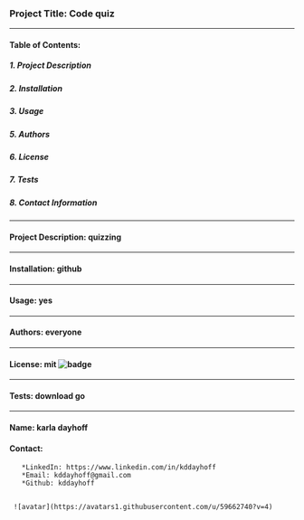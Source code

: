 
   
  ### Project Title: Code quiz
  ____
  #### Table of Contents:
  ##### 1. Project Description
  ##### 2. Installation
  ##### 3. Usage
  ##### 5. Authors
  ##### 6. License
  ##### 7. Tests
  ##### 8. Contact Information
  _____
  #### Project Description: quizzing
  ____
  #### Installation: github
  ____
  #### Usage: yes
  ____ 
  #### Authors: everyone
  ____
  #### License: mit ![badge](https://img.shields.io/static/v1?label=License&message=MIT&color=)
  ____
  #### Tests: download go
  ____
  #### Name: karla dayhoff
  #### Contact:
       *LinkedIn: https://www.linkedin.com/in/kddayhoff
       *Email: kddayhoff@gmail.com
       *Github: kddayhoff

  
     ![avatar](https://avatars1.githubusercontent.com/u/59662740?v=4)
  
  